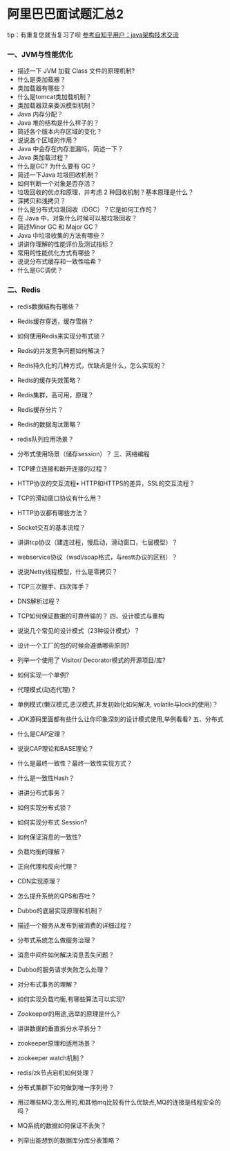 # 阿里巴巴面试题汇总2
tip：有重复您就当复习了呗
[参考自知乎用户：java架构技术交流](https://zhuanlan.zhihu.com/p/57062052)
### 一、JVM与性能优化
- 描述一下 JVM 加载 Class 文件的原理机制?
- 什么是类加载器？
- 类加载器有哪些？
- 什么是tomcat类加载机制？
- 类加载器双亲委派模型机制？
- Java 内存分配？
- Java 堆的结构是什么样子的？
- 简述各个版本内存区域的变化？
- 说说各个区域的作用？
- Java 中会存在内存泄漏吗，简述一下？
- Java 类加载过程？
- 什么是GC? 为什么要有 GC？
- 简述一下Java 垃圾回收机制？
- 如何判断一个对象是否存活？
- 垃圾回收的优点和原理，并考虑 2 种回收机制？基本原理是什么？
- 深拷贝和浅拷贝？
- 什么是分布式垃圾回收（DGC）？它是如何工作的？
- 在 Java 中，对象什么时候可以被垃圾回收？
- 简述Minor GC 和 Major GC？
- Java 中垃圾收集的方法有哪些？
- 讲讲你理解的性能评价及测试指标？
- 常用的性能优化方式有哪些？
- 说说分布式缓存和一致性哈希？
- 什么是GC调优？
### 二、Redis

- redis数据结构有哪些？
- Redis缓存穿透，缓存雪崩？
- 如何使用Redis来实现分布式锁？
- Redis的并发竞争问题如何解决？
- Redis持久化的几种方式，优缺点是什么，怎么实现的？
- Redis的缓存失效策略？
- Redis集群，高可用，原理？
- Redis缓存分片？
- Redis的数据淘汰策略？
- redis队列应用场景？
- 分布式使用场景（储存session）？
三、网络编程

- TCP建立连接和断开连接的过程？
- HTTP协议的交互流程• HTTP和HTTPS的差异，SSL的交互流程？
- TCP的滑动窗口协议有什么用？
- HTTP协议都有哪些方法？
- Socket交互的基本流程？
- 讲讲tcp协议（建连过程，慢启动，滑动窗口，七层模型）？
- webservice协议（wsdl/soap格式，与restt办议的区别）？
- 说说Netty线程模型，什么是零拷贝？
- TCP三次握手、四次挥手？
- DNS解析过程？
- TCP如何保证数据的可靠传输的？
四、设计模式与重构

- 说说几个常见的设计模式（23种设计模式）？
- 设计一个工厂的包的时候会遵循哪些原则?
- 列举一个使用了 Visitor/ Decorator模式的开源项目/库?
- 如何实现一个单例?
- 代理模式(动态代理)？
- 单例模式(懒汉模式,恶汉模式,并发初始化如何解决, volatile与lock的使用)？
- JDK源码里面都有些什么让你印象深刻的设计模式使用,举例看看?
五、分布式

- 什么是CAP定理？
- 说说CAP理论和BASE理论？
- 什么是最终一致性？最终一致性实现方式？
- 什么是一致性Hash？
- 讲讲分布式事务？
- 如何实现分布式锁？
- 如何实现分布式 Session?
- 如何保证消息的一致性?
- 负载均衡的理解？
- 正向代理和反向代理？
- CDN实现原理？
- 怎么提升系统的QPS和吞吐？
- Dubbo的底层实现原理和机制？
- 描述一个服务从发布到被消费的详细过程？
- 分布式系统怎么做服务治理？
- 消息中间件如何解决消息丢失问题？
- Dubbo的服务请求失败怎么处理？
- 对分布式事务的理解？
- 如何实现负载均衡,有哪些算法可以实现?
- Zookeeper的用途,选举的原理是什么?
- 讲讲数据的垂直拆分水平拆分？
- zookeeper原理和适用场景？
- zookeeper watch机制？
- redis/zk节点宕机如何处理？
- 分布式集群下如何做到唯一序列号？
- 用过哪些MQ,怎么用的,和其他mq比较有什么优缺点,MQ的连接是线程安全的吗？
- MQ系统的数据如何保证不丢失？
- 列举出能想到的数据库分库分表策略？
